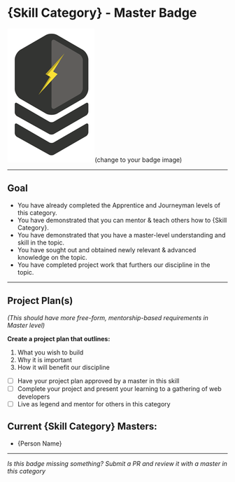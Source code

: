 # {Skill Category} - Master Badge

![{Skill Category} - Master Badge](../img/badges/perf-master-md.png "{Skill Category} Master badge")(change to your badge image)


-----


## Goal
- You have already completed the Apprentice and Journeyman levels of this category.
- You have demonstrated that you can mentor & teach others how to {Skill Category}.
- You have demonstrated that you have a master-level understanding and skill in the topic.
- You have sought out and obtained newly relevant & advanced knowledge on the topic.
- You have completed project work that furthers our discipline in the topic.


-----


## Project Plan(s)
*(This should have more free-form, mentorship-based requirements in Master level)*

**Create a project plan that outlines:**

  1) What you wish to build  
  2) Why it is important  
  3) How it will benefit our discipline  

- [ ] Have your project plan approved by a master in this skill
- [ ] Complete your project and present your learning to a gathering of web developers
- [ ] Live as legend and mentor for others in this category

## Current {Skill Category} Masters:
- {Person Name}

-----

*Is this badge missing something? Submit a PR and review it with a master in this category*
